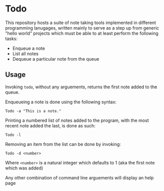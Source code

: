 # Todo
This repository hosts a suite of note taking tools implemented in different programming lanugages, written mainly to serve as a step up from generic "hello world" projects which must be able to at least perform the following tasks:

- Enqueue a note
- List all notes
- Dequeue a particular note from the queue

## Usage
Invoking `todo`, without any arguements, returns the first note added to the queue.

Enqueueing a note is done using the following syntax:
```
Todo -a "This is a note."
``` 

Printing a numbered list of notes added to the program, with the most recent note added the last, is done as such:
```
Todo -l
```

Removing an item from the list can be done by invoking:
```
Todo -d <number>
```
Where `<number>` is a natural integer which defaults to 1 (aka the first note which was added)

Any other combination of command line arguements will display an help page
